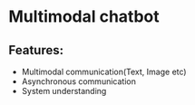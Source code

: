 # Multimodal chatbot

## Features:
- Multimodal communication(Text, Image etc)
- Asynchronous communication
- System understanding
